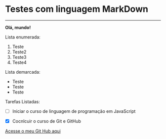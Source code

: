 # Testes com linguagem MarkDown 
***
**Olá, mundo!**

Lista enumerada:
1. Teste
2. Teste2
3. Teste3
4. Teste4

Lista demarcada:
* Teste
* Teste
* Teste

Tarefas Listadas:
- [ ] Iniciar o curso de linguagem de programação em JavaScript
- [x] Cocnlcuir o curso de Git e GitHub


[Acesse o meu Git Hub aqui](https://Luiz-Gustavo06.io)
